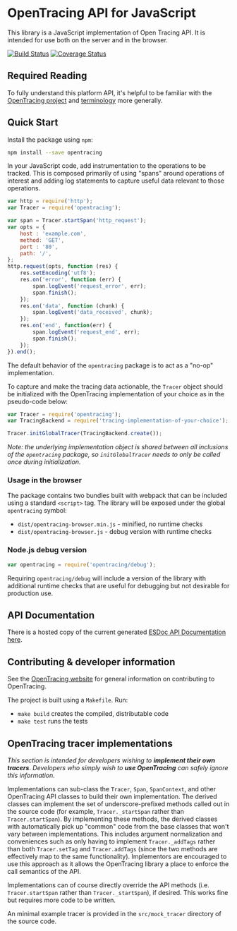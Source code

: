 # OpenTracing API for JavaScript

This library is a JavaScript implementation of Open Tracing API. It is intended for use both on the server and in the browser.

[![Build Status][ci-img]][ci] [![Coverage Status][cov-img]][cov]

## Required Reading

To fully understand this platform API, it's helpful to be familiar with the [OpenTracing project](http://opentracing.io) and
[terminology](http://opentracing.io/spec/) more generally.

## Quick Start

Install the package using `npm`:

```bash
npm install --save opentracing
```

In your JavaScript code, add instrumentation to the operations to be tracked. This is composed primarily of using "spans" around operations of interest and adding log statements to capture useful data relevant to those operations.

```js
var http = require('http');
var Tracer = require('opentracing');

var span = Tracer.startSpan('http_request');
var opts = {
    host : 'example.com',
    method: 'GET',
    port : '80',
    path: '/',
};
http.request(opts, function (res) {
    res.setEncoding('utf8');
    res.on('error', function (err) {
        span.logEvent('request_error', err);
        span.finish();
    });
    res.on('data', function (chunk) {
        span.logEvent('data_received', chunk);
    });
    res.on('end', function(err) {
        span.logEvent('request_end', err);
        span.finish();
    });
}).end();
```

The default behavior of the `opentracing` package is to act as a "no-op" implementation.

To capture and make the tracing data actionable, the `Tracer` object should be initialized with the OpenTracing implementation of your choice as in the pseudo-code below:

```js
var Tracer = require('opentracing');
var TracingBackend = require('tracing-implementation-of-your-choice');

Tracer.initGlobalTracer(TracingBackend.create());
```

*Note: the underlying implementation object is shared between all inclusions of the `opentracing` package, so `initGlobalTracer` needs to only be called once during initialization.*

### Usage in the browser

The package contains two bundles built with webpack that can be included using a standard `<script>` tag. The library will be exposed under the global `opentracing` symbol:

* `dist/opentracing-browser.min.js` - minified, no runtime checks
* `dist/opentracing-browser.js` - debug version with runtime checks

### Node.js debug version

```javascript
var opentracing = require('opentracing/debug');
```

Requiring `opentracing/debug` will include a version of the library with additional runtime checks that are useful for debugging but not desirable for production use.

## API Documentation

There is a hosted copy of the current generated [ESDoc API Documentation here](https://doc.esdoc.org/github.com/opentracing/opentracing-javascript/).

## Contributing & developer information

See the [OpenTracing website](http://opentracing.io) for general information on contributing to OpenTracing.

The project is built using a `Makefile`. Run:

* `make build` creates the compiled, distributable code
* `make test` runs the tests

## OpenTracing tracer implementations

*This section is intended for developers wishing to* ***implement their own tracers***. *Developers who simply wish to* ***use OpenTracing*** *can safely ignore this information.*

Implementations can sub-class the `Tracer`, `Span`, `SpanContext`, and other OpenTracing API classes to build their own implementation. The derived classes can implement the set of underscore-prefixed methods called out in the source code (for example, `Tracer._startSpan` rather than `Tracer.startSpan`). By implementing these methods, the derived classes with automatically pick up "common" code from the base classes that won't vary between implementations. This includes argument normalization and conveniences such as only having to implement `Tracer._addTags` rather than both `Tracer.setTag` and `Tracer.addTags` (since the two methods are effectively map to the same functionality).  Implementors are encouraged to use this approach as it allows the OpenTracing library a place to enforce the call semantics of the API.

Implementations can of course directly override the API methods (i.e. `Tracer.startSpan` rather than `Tracer._startSpan`), if desired. This works fine but requires more code to be written.

An minimal example tracer is provided in the `src/mock_tracer` directory of the source code.

  [ci-img]: https://travis-ci.org/opentracing/opentracing-javascript.svg?branch=master
  [cov-img]: https://coveralls.io/repos/github/opentracing/opentracing-javascript/badge.svg?branch=master
  [ci]: https://travis-ci.org/opentracing/opentracing-javascript
  [cov]: https://coveralls.io/github/opentracing/opentracing-javascript?branch=master
